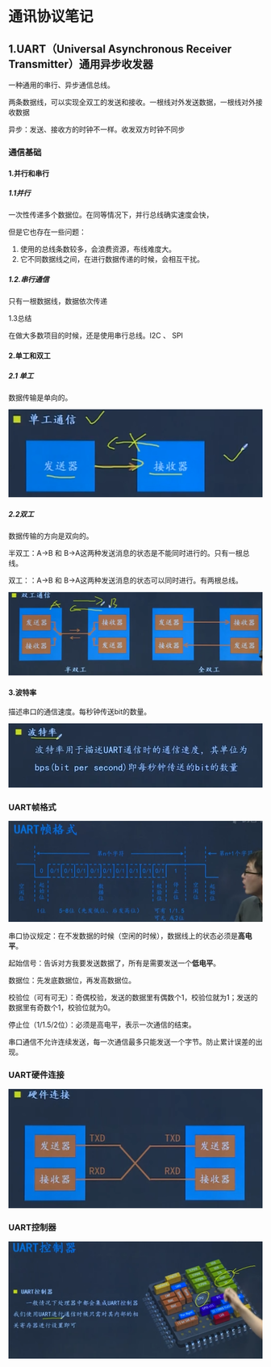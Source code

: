 # 通讯协议笔记

## 1.UART（Universal Asynchronous Receiver Transmitter）通用异步收发器

一种通用的串行、异步通信总线。

两条数据线，可以实现全双工的发送和接收。一根线对外发送数据，一根线对外接收数据

异步：发送、接收方的时钟不一样。收发双方时钟不同步

### 通信基础

#### 1.并行和串行

##### 1.1并行

一次性传递多个数据位。在同等情况下，并行总线确实速度会快，

但是它也存在一些问题：

1. 使用的总线条数较多，会浪费资源，布线难度大。
2. 它不同数据线之间，在进行数据传递的时候，会相互干扰。

##### 1.2.串行通信

只有一根数据线，数据依次传递

1.3总结

在做大多数项目的时候，还是使用串行总线。I2C 、 SPI

#### 2.单工和双工

##### 2.1 单工

数据传输是单向的。

![image-20250515163904070](assets/image-20250515163904070.png)

##### 2.2双工

数据传输的方向是双向的。

半双工：A->B   和  B->A这两种发送消息的状态是不能同时进行的。只有一根总线。

双工：：A->B   和  B->A这两种发送消息的状态可以同时进行。有两根总线。

![image-20250515163957169](assets/image-20250515163957169.png)

#### 3.波特率

描述串口的通信速度。每秒钟传送bit的数量。

![image-20250515164400408](assets/image-20250515164400408.png)

### UART帧格式

![image-20250515164608733](assets/image-20250515164608733.png)

串口协议规定：在不发数据的时候（空闲的时候），数据线上的状态必须是**高电平**。

起始信号：告诉对方我要发送数据了，所有是需要发送一个**低电平**。

数据位：先发底数据位，再发高数据位。

校验位（可有可无）：奇偶校验，发送的数据里有偶数个1，校验位就为1；发送的数据里有奇数个1，校验位就为0。

停止位（1/1.5/2位）：必须是高电平，表示一次通信的结束。

串口通信不允许连续发送，每一次通信最多只能发送一个字节。防止累计误差的出现。

### UART硬件连接

![image-20250515173001004](assets/image-20250515173001004.png)

### UART控制器

![image-20250515173232645](assets/image-20250515173232645.png)
